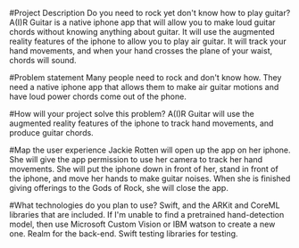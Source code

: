 #Project Description
Do you need to rock yet don't know how to play guitar? A(I)R Guitar is a native iphone app that will allow you to make loud guitar chords without knowing anything about guitar. It will use the augmented reality features of the iphone to allow you to play air guitar. It will track your hand movements, and when your hand crosses the plane of your waist, chords will sound.

#Problem statement
Many people need to rock and don't know how. They need a native iphone app that allows them to make air guitar motions and have loud power chords come out of the phone.

#How will your project solve this problem?
A(I)R Guitar will use the augmented reality features of the iphone to track hand movements, and produce guitar chords.

#Map the user experience
Jackie Rotten will open up the app on her iphone. She will give the app permission to use her camera to track her hand movements. She will put the iphone down in front of her, stand in front of the iphone, and move her hands to make guitar noises. When she is finished giving offerings to the Gods of Rock, she will close the app.

#What technologies do you plan to use?
Swift, and the ARKit and CoreML libraries that are included.
If I'm unable to find a pretrained hand-detection model, then use Microsoft Custom Vision or IBM watson to create a new one.
Realm for the back-end.
Swift testing libraries for testing.

